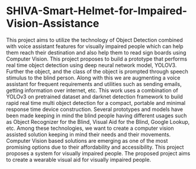 # SHIVA-Smart-Helmet-for-Impaired-Vision-Assistance
This project aims to utilize the technology of Object Detection combined with voice assistant features for visually impaired people which can help them reach their destination and also help them to read sign boards using Computer Vision. This project proposes to build a prototype that performs real time object detection using deep neural network model, YOLOV3. Further the object, and the class of the object is prompted through speech stimulus to the blind person. Along with this we are augmenting a voice assistant for frequent requirements and utilities such as sending emails, getting information over internet, etc. This work uses a combination of YOLOv3 on pretrained dataset and darknet detection framework to build rapid real time multi object detection for a compact, portable and minimal response time device construction. Several prototypes and models have been made keeping in mind the blind people having different usages such as Object Recognizer for the Blind, Visual Aid for the Blind, Google Lookup, etc. Among these technologies, we want to create a computer vision assisted solution keeping in mind their needs and their movements. Computer Vision based solutions are emerging as one of the most promising options due to their affordability and accessibility. This project proposes a system for visually impaired people. The proposed project aims to create a wearable visual aid for visually impaired people.
